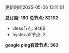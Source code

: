 更新时间2025-05-06 13:11:01

**总订阅: 160**
**总节点: 32102**
- vless节点: 9466
- hysteria2节点: 2

**google ping有效节点: 363**
